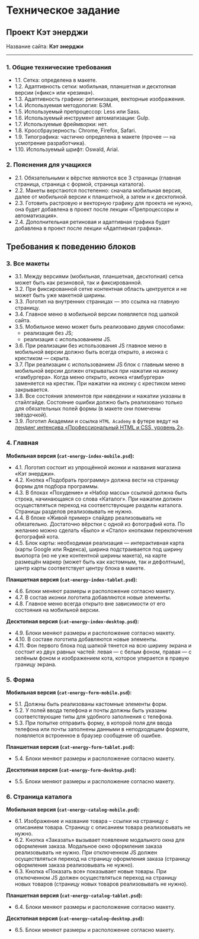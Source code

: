 # Техническое задание

## Проект Кэт энерджи

Название сайта: **Кэт энерджи**

---

### 1. Общие технические требования

- 1.1. Сетка: определена в макете.
- 1.2. Адаптивность сетки: мобильная, планшетная и десктопная версии («фикс» или «резина»).
- 1.3. Адаптивность графики: ретинизация, векторные изображения.
- 1.4. Используемая методология: БЭМ.
- 1.5. Используемый препроцессор: Less или Sass.
- 1.6. Используемый инструмент автоматизации: Gulp.
- 1.7. Используемые фреймворки: нет.
- 1.8. Кроссбраузерность: Chrome, Firefox, Safari.
- 1.9. Типографика: частично определена в макете (прочее — на усмотрение разработчика).
- 1.10. Используемый шрифт: Oswald, Arial.

### 2. Пояснения для учащихся

- 2.1. Обязательными к вёрстке являются все 3 страницы (главная страница, страница с формой, страница каталога).
- 2.2. Макеты верстаются постепенно: сначала мобильная версия, далее от мобильной версии к планшетной, а затем и к десктопной.
- 2.3. Готовить растровую и векторную графику для проекта не нужно, она будет добавлена в проект после лекции «Препроцессоры и автоматизация».
- 2.4. Дополнительная ретиновая и адаптивная графика будет добавлена в проект после лекции «Адаптивная графика».

## Требования к поведению блоков

### 3. Все макеты

- 3.1. Между версиями (мобильная, планшетная, десктопная) сетка может быть как резиновой, так и фиксированной.
- 3.2. При фиксированной сетке контентная область центруется и не может быть уже макетной ширины.
- 3.3. Логотип на внутренних страницах — это ссылка на главную страницу.
- 3.4. Главное меню в мобильной версии появляется под шапкой сайта.
- 3.5. Мобильное меню может быть реализовано двумя способами:
  - реализация без JS;
  - реализация с использованием JS.
- 3.6. При реализации без использования JS главное меню в мобильной версии должно быть всегда открыто, а иконка с крестиком — скрыта.
- 3.7. При реализации с использованием JS блок с главным меню в мобильной версии должен открываться при нажатии на иконку «гамбургера». Когда меню открыто, иконка «гамбургера» заменяется на крестик. При нажатии на иконку с крестиком меню закрывается.
- 3.8. Все состояния элементов при наведении и нажатии указаны в стайлгайде. Состояние ошибки должно быть реализовано только для обязательных полей формы (в макете они помечены звёздочкой).
- 3.9. Логотип Академии и ссылка `HTML Academy` в футере ведут на [лендинг интенсива «Профессиональный HTML и CSS, уровень 2»](https://htmlacademy.ru/intensive/adaptive).

### 4. Главная

**Мобильная версия (`cat-energy-index-mobile.psd`):**

- 4.1. Логотип состоит из упрощённой иконки и названия магазина «Кэт энерджи».
- 4.2. Кнопка «Подобрать программу» должна вести на страницу формы для подбора программы.
- 4.3. В блоках «Похудение» и «Набор массы» ссылкой должна быть строка, начинающаяся со слова «Каталог». При нажатии должен осуществляться переход на соответствующие разделы каталога. Страницы разделов реализовывать не нужно.
- 4.4. В блоке «Живой пример» слайдер реализовывать не обязательно. Достаточно вёрстки с одной из фотографий кота. По желанию можно сделать «Было» и «Стало» кнопками переключения фотографий кота.
- 4.5. Блок карты: необходимая реализация — интерактивная карта (карты Google или Яндекса), ширина подстраивается под ширину вьюпорта (но не уже контентной ширины макета), на карте размещён маркер (может быть как кастомным, так и дефолтным), центр карты соответствует центру блока в макете.

**Планшетная версия (`cat-energy-index-tablet.psd`):**

- 4.6. Блоки меняют размеры и расположение согласно макету.
- 4.7. В состав иконки логотипа добавляются новые элементы.
- 4.8. Главное меню всегда открыто вне зависимости от его состояния на мобильной версии.

**Десктопная версия (`cat-energy-index-desktop.psd`):**

- 4.9. Блоки меняют размеры и расположение согласно макету.
- 4.10. В составе логотипа добавляются новые элементы.
- 4.11. Фон первого блока под шапкой тянется на всю ширину экрана и состоит из двух равных частей: левая — с белым фоном, правая — с зелёным фоном и изображением кота, которое упирается в правую границу экрана.

### 5. Форма

**Мобильная версия (`cat-energy-form-mobile.psd`):**

- 5.1. Должны быть реализованы кастомные элементы форм.
- 5.2. У полей ввода телефона и почты должны быть указаны соответствующие типы для удобного заполнения с телефона.
- 5.3. При попытке отправить форму, в которой поля для ввода телефона или почты заполнены данными в неподходящем формате, появляется встроенное в браузер сообщение об ошибке.

**Планшетная версия (`cat-energy-form-tablet.psd`):**

- 5.4. Блоки меняют размеры и расположение согласно макету.

**Десктопная версия (`cat-energy-form-desktop.psd`):**

- 5.5. Блоки меняют размеры и расположение согласно макету.

### 6. Страница каталога

**Мобильная версия (`cat-energy-catalog-mobile.psd`):**

- 6.1. Изображение и название товара – ссылки на страницу с описанием товара. Страницу с описанием товара реализовывать не нужно.
- 6.2. Кнопка «Заказать» вызывает появление модального окна для оформления заказа. Модальное окно оформления заказа реализовывать не нужно. При отключенном JS должен осуществляться переход на страницу оформления заказа (страницу оформления заказа реализовывать не нужно).
- 6.3. Кнопка «Показать все» показывает новые товары. При отключенном JS должен осуществляться переход на страницу новых товаров (страницу новых товаров реализовывать не нужно).

**Планшетная версия (`cat-energy-catalog-tablet.psd`):**

- 6.4. Блоки меняют размеры и расположение согласно макету.

**Десктопная версия (`cat-energy-catalog-desktop.psd`):**

- 6.5. Блоки меняют размеры и расположение согласно макету.
